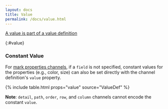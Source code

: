 ```yaml
---
layout: docs
title: Value
permalink: /docs/value.html
---
```


<!-- TODO: Intro for value -->


[A value is part of a value definition](encoding.html#value)

{:#value}
### Constant Value

For [mark properties channels](#props-channels), if a `field` is not specified, constant values for the properties (e.g., color, size) can also be set directly with the channel definition's `value` property.

{% include table.html props="value" source="ValueDef<number>" %}

**Note**: `detail`, `path`, `order`, `row`, and `column` channels cannot encode the constant `value`.
